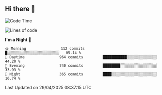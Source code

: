 ## Hi there 👋

<!--
**Wangmerlyn/Wangmerlyn** is a ✨ _special_ ✨ repository because its `README.md` (this file) appears on your GitHub profile.

Here are some ideas to get you started:

- 🔭 I’m currently working on ...
- 🌱 I’m currently learning ...
- 👯 I’m looking to collaborate on ...
- 🤔 I’m looking for help with ...
- 💬 Ask me about ...
- 📫 How to reach me: ...
- 😄 Pronouns: ...
- ⚡ Fun fact: ...
-->
<!--START_SECTION:waka-->
![Code Time](http://img.shields.io/badge/Code%20Time-226%20hrs%2026%20mins-blue)

![Lines of code](https://img.shields.io/badge/From%20Hello%20World%20I%27ve%20Written-9.9%20million%20lines%20of%20code-blue)

**I'm a Night 🦉** 

```text
🌞 Morning                112 commits         █░░░░░░░░░░░░░░░░░░░░░░░░   05.14 % 
🌆 Daytime                964 commits         ███████████░░░░░░░░░░░░░░   44.20 % 
🌃 Evening                740 commits         ████████░░░░░░░░░░░░░░░░░   33.93 % 
🌙 Night                  365 commits         ████░░░░░░░░░░░░░░░░░░░░░   16.74 % 
```



 Last Updated on 29/04/2025 08:37:15 UTC
<!--END_SECTION:waka-->
